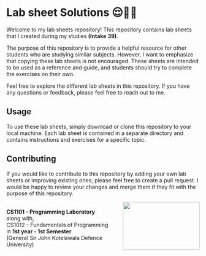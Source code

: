 # Lab sheet Solutions 😌✌🏻

Welcome to my lab sheets repository! This repository contains lab sheets that I created during my studies <b>(Intake 39)</b>.

The purpose of this repository is to provide a helpful resource for other students who are studying similar subjects. However, I want to emphasize that copying these lab sheets is not encouraged. These sheets are intended to be used as a reference and guide, and students should try to complete the exercises on their own.

Feel free to explore the different lab sheets in this repository. If you have any questions or feedback, please feel free to reach out to me.

## Usage

To use these lab sheets, simply download or clone this repository to your local machine. Each lab sheet is contained in a separate directory and contains instructions and exercises for a specific topic.

## Contributing

If you would like to contribute to this repository by adding your own lab sheets or improving existing ones, please feel free to create a pull request. I would be happy to review your changes and merge them if they fit with the purpose of this repository.


<img src="https://eportfolio.utm.my/artefact/file/download.php?file=682041&view=171850&embedded=1&text=691127" align="right" height="125px" width="200px">

<br>
<b>CS1101 - Programming Laboratory</b> <br>
along with, <br>
CS1012 - Fundamentals of Programming <br>
   in <b>1st year - 1st Semester</b> <br>
(General Sir John Kotelawala Defence University) 
